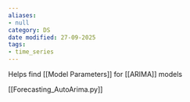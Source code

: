 ```yaml
---
aliases:
- null
category: DS
date modified: 27-09-2025
tags:
- time_series
---
```

Helps find [[Model Parameters]] for [[ARIMA]] models

[[Forecasting_AutoArima.py]]